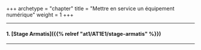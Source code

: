 +++
archetype = "chapter"
title = "Mettre en service un équipement numérique"
weight = 1
+++

---

#### 1. [Stage Armatis]({{% relref "at1/AT1E1/stage-armatis" %}})

---
